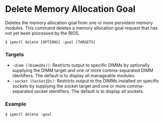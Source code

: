 # Delete Memory Allocation Goal

Deletes the memory allocation goal from one or more persistent memory modules. This command deletes a memory allocation goal request that has not yet been processed by the BIOS.

```text
$ ipmctl delete [OPTIONS] -goal [TARGETS]
```

### **Targets**

* `-dimm [(DimmIDs)]`: Restricts output to specific DIMMs by optionally supplying the DIMM target and one or more comma-separated DIMM identifiers. The default is to display all manageable modules.
* `-socket (SocketIDs)`: Restricts output to the DIMMs installed on specific sockets by supplying the socket target and one or more comma-separated socket identifiers. The default is to display all sockets.

### **Example**

```text
$ ipmctl delete -goal
```

